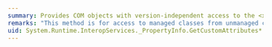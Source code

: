 ```yaml
---
summary: Provides COM objects with version-independent access to the <xref href="System.Reflection.MemberInfo.GetCustomAttributes*"></xref> methods.
remarks: "This method is for access to managed classes from unmanaged code and should not be called from managed code.  \n  \n The <xref:System.Reflection.MemberInfo.GetCustomAttributes%2A> methods return all attributes applied to this member."
uid: System.Runtime.InteropServices._PropertyInfo.GetCustomAttributes*
---
```

